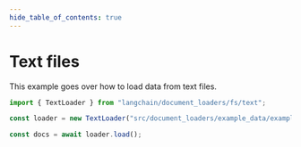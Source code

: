 ```yaml
---
hide_table_of_contents: true
---
```


# Text files

This example goes over how to load data from text files.

```typescript
import { TextLoader } from "langchain/document_loaders/fs/text";

const loader = new TextLoader("src/document_loaders/example_data/example.txt");

const docs = await loader.load();
```

